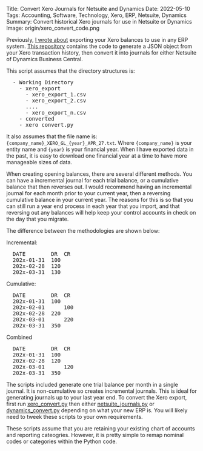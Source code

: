 Title: Convert Xero Journals for Netsuite and Dynamics
Date: 2022-05-10
Tags: Accounting, Software, Technology, Xero, ERP, Netsuite, Dynamics
Summary: Convert historical Xero journals for use in Netsuite or Dynamics
Image: origin/xero_convert_code.png

Previously, [I wrote about]('Export_Your_Xero_Transactions_to_Use_in_any_ERP.html') exporting your Xero balances to use in any ERP system. [This repository](https://github.com/huginnuk/coraxfm_scripts/) contains the code to generate a JSON object from your Xero transaction history, then convert it into journals for either Netsuite of Dynamics Business Central.

This script assumes that the directory structures is:

<pre>
  - Working Directory
    - xero_export
      - xero_export_1.csv
      - xero_export_2.csv
      ....
      - xero_export_n.csv
    - converted
    - xero_convert.py
</pre>

It also assumes that the file name is: `{company_name}_XERO_GL_{year}_APR_27.txt`. Where `{company_name}` is your entity name and `{year}` is your financial year. When I have exported data in the past, it is easy to download one financial year at a time to have more manageable sizes of data.

When creating opening balances, there are several different methods. You can have a incremental journal for each trial balance, or a cumulative balance that then reverses out. I would recommend having an incremental journal for each month prior to your current year, then a reversing cumulative balance in your current year. The reasons for this is so that you can still run a year end process in each year that you import, and that reversing out any balances will help keep your control accounts in check on the day that you migrate.

The difference between the methodologies are shown below:

Incremental:
<pre>
  DATE        DR  CR
  202x-01-31  100
  202x-02-28  120
  202x-03-31  130
</pre>

Cumulative:
<pre>
  DATE        DR  CR
  202x-01-31  100 
  202x-02-01      100
  202x-02-28  220
  202x-03-01      220
  202x-03-31  350
</pre>

Combined
<pre>
  DATE        DR  CR
  202x-01-31  100
  202x-02-28  120
  202x-03-01      120
  202x-03-31  350
</pre>

The scripts included generate one trial balance per month in a single journal. It is non-cumulative so creates incremental journals. This is ideal for generating journals up to your last year end. To convert the Xero export, first run [xero_convert.py](https://gitea.huginn.uk/tom/coraxfm_code/src/branch/master/xero_convert.py) then either [netsuite_journals.py](https://gitea.huginn.uk/tom/coraxfm_code/src/branch/master/netsuite_convert.py) or [dynamics_convert.py](https://gitea.huginn.uk/tom/coraxfm_code/src/branch/master/dynamics_convert.py) depending on what your new ERP is. You will likely need to tweek these scripts to your own requirements.

These scripts assume that you are retaining your existing chart of accounts and reporting cateogries. However, it is pretty simple to remap nominal codes or categories within the Python code.